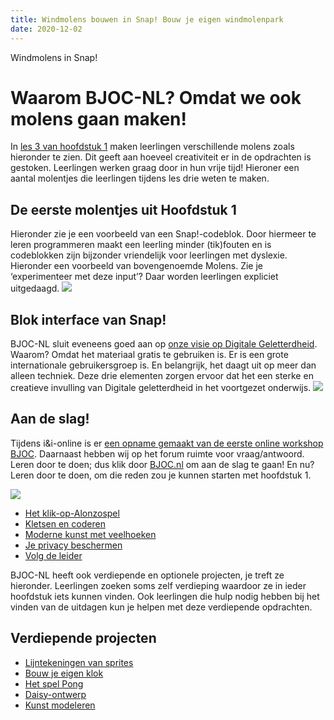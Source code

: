 ```yaml
---
title: Windmolens bouwen in Snap! Bouw je eigen windmolenpark
date: 2020-12-02
---
```


Windmolens in Snap!
<!--more-->

# Waarom BJOC-NL? Omdat we ook molens gaan maken!

In [les 3 van hoofdstuk 1](https://bjoc-nl.github.io/hoofdstukken/hoofdstuk-1/H1L3P4.html) maken leerlingen verschillende molens zoals hieronder te zien. Dit geeft aan hoeveel creativiteit er in de opdrachten is gestoken. Leerlingen werken graag door in hun vrije tijd! Hieroner een aantal molentjes die leerlingen tijdens les drie weten te maken.

## De eerste molentjes uit Hoofdstuk 1
Hieronder zie je een voorbeeld van een Snap!-codeblok. Door hiermeer te leren programmeren maakt een leerling minder (tik)fouten en is codeblokken zijn bijzonder vriendelijk voor leerlingen met dyslexie. Hieronder een voorbeeld van bovengenoemde Molens. Zie je ‘experimenteer met deze input’? Daar worden leerlingen expliciet uitgedaagd.
![](windmolen.png)

## Blok interface van Snap!
BJOC-NL sluit eveneens goed aan op [onze visie op Digitale Geletterdheid](https://www.ieni.org/dg-in-het-onderwijs/). Waarom? Omdat het materiaal gratis te gebruiken is. Er is een grote internationale gebruikersgroep is. En belangrijk, het daagt uit op meer dan alleen techniek. Deze drie elementen zorgen ervoor dat het een sterke en creatieve invulling van Digitale geletterdheid in het voortgezet onderwijs.
![](blok_windmolen.png)

## Aan de slag!
Tijdens i&i-online is er [een opname gemaakt van de eerste online workshop BJOC](https://ieni-forum.infvo.nl/t/bjoc-materialen/588/3). Daarnaast hebben wij op het forum ruimte voor vraag/antwoord. Leren door te doen; dus klik door [BJOC.nl](http://www.bjoc.nl/) om aan de slag te gaan! En nu? Leren door te doen, om die reden zou je kunnen starten met hoofdstuk 1.

![](windmolen.png)

- [Het klik-op-Alonzospel](https://bjoc-nl.github.io/hoofdstukken/hoofdstuk-1/H1L1P1.html)
- [Kletsen en coderen](https://bjoc-nl.github.io/hoofdstukken/hoofdstuk-1/H1L2P1.html)
- [Moderne kunst met veelhoeken](https://bjoc-nl.github.io/hoofdstukken/hoofdstuk-1/H1L3P1.html)
- [Je privacy beschermen](https://bjoc-nl.github.io/hoofdstukken/hoofdstuk-1/H1L4P1.html)
- [Volg de leider](https://bjoc-nl.github.io/hoofdstukken/hoofdstuk-1/H1L5P1.html)

BJOC-NL heeft ook verdiepende en optionele projecten, je treft ze hieronder. Leerlingen zoeken soms zelf verdieping waardoor ze in ieder hoofdstuk iets kunnen vinden. Ook leerlingen die hulp nodig hebben bij het vinden van de uitdagen kun je helpen met deze verdiepende opdrachten.

## Verdiepende projecten
- [Lijntekeningen van sprites](https://bjoc-nl.github.io/hoofdstukken/hoofdstuk-1/H1O1P1.html)
- [Bouw je eigen klok](https://bjoc-nl.github.io/hoofdstukken/hoofdstuk-1/H1O1P2.html)
- [Het spel Pong](https://bjoc-nl.github.io/hoofdstukken/hoofdstuk-1/H1O1P3.html)
- [Daisy-ontwerp](https://bjoc-nl.github.io/hoofdstukken/hoofdstuk-1/H1O1P4.html)
- [Kunst modeleren](https://bjoc-nl.github.io/hoofdstukken/hoofdstuk-1/H1O1P5.html)
